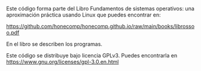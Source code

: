 Este código forma parte del Libro Fundamentos de sistemas operativos: una aproximación práctica usando Linux que puedes encontrar en:

https://github.com/honecomp/honecomp.github.io/raw/main/books/librossoo.pdf

En el libro se describen los programas. 

Este código se distribuye bajo licencia GPLv3. Puedes encontrarla en https://www.gnu.org/licenses/gpl-3.0.en.html


